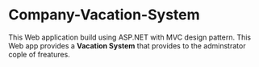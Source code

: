 # Company-Vacation-System
This Web application build using ASP.NET with MVC design pattern. This Web app provides a **Vacation System** that provides to the adminstrator cople of freatures.
